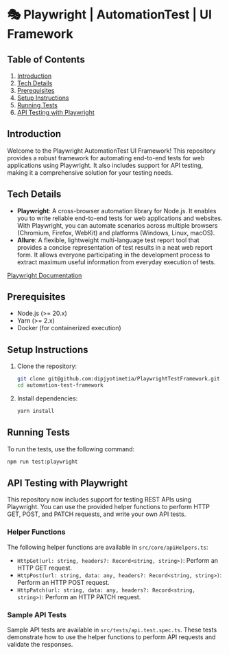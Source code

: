 # 🎭 Playwright | AutomationTest | UI Framework

## Table of Contents
1. [Introduction](#introduction)
2. [Tech Details](#tech-details)
3. [Prerequisites](#prerequisites)
4. [Setup Instructions](#setup-instructions)
5. [Running Tests](#running-tests)
6. [API Testing with Playwright](#api-testing-with-playwright)

## Introduction

Welcome to the Playwright AutomationTest UI Framework! This repository provides a robust framework for automating end-to-end tests for web applications using Playwright. It also includes support for API testing, making it a comprehensive solution for your testing needs.

## Tech Details

- **Playwright**: A cross-browser automation library for Node.js. It enables you to write reliable end-to-end tests for web applications and websites. With Playwright, you can automate scenarios across multiple browsers (Chromium, Firefox, WebKit) and platforms (Windows, Linux, macOS).
- **Allure**: A flexible, lightweight multi-language test report tool that provides a concise representation of test results in a neat web report form. It allows everyone participating in the development process to extract maximum useful information from everyday execution of tests.

[Playwright Documentation](https://playwright.dev/)

## Prerequisites

- Node.js (>= 20.x)
- Yarn (>= 2.x)
- Docker (for containerized execution)

## Setup Instructions

1. Clone the repository:
    ```bash
    git clone git@github.com:dipjyotimetia/PlaywrightTestFramework.git
    cd automation-test-framework
    ```

2. Install dependencies:
    ```bash
    yarn install
    ```

## Running Tests

To run the tests, use the following command:
```bash
npm run test:playwright
```

## API Testing with Playwright

This repository now includes support for testing REST APIs using Playwright. You can use the provided helper functions to perform HTTP GET, POST, and PATCH requests, and write your own API tests.

### Helper Functions

The following helper functions are available in `src/core/apiHelpers.ts`:

- `HttpGet(url: string, headers?: Record<string, string>)`: Perform an HTTP GET request.
- `HttpPost(url: string, data: any, headers?: Record<string, string>)`: Perform an HTTP POST request.
- `HttpPatch(url: string, data: any, headers?: Record<string, string>)`: Perform an HTTP PATCH request.

### Sample API Tests

Sample API tests are available in `src/tests/api.test.spec.ts`. These tests demonstrate how to use the helper functions to perform API requests and validate the responses.
